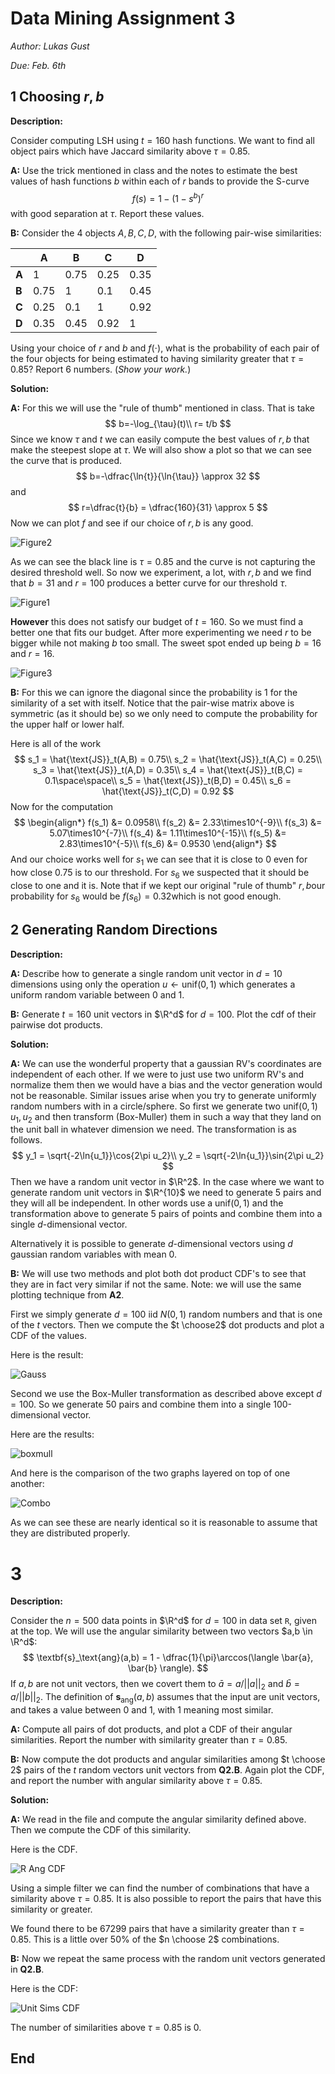 # Data Mining Assignment 3

*Author: Lukas Gust*

*Due: Feb. 6th*

## 1 Choosing $r,b$

**Description:**

Consider computing LSH using $t=160$ hash functions. We want to find all object pairs which have Jaccard similarity above $\tau=0.85$.

**A:** Use the trick mentioned in class and the notes to estimate the best values of hash functions $b$ within each of $r$ bands to provide the S-curve
$$
f(s)=1-(1-s^b)^r
$$
with good separation at $\tau$. Report these values.

**B:** Consider the 4 objects $A,B,C,D$, with the following pair-wise similarities:

|       | A    | B    | C    | D    |
| :---- | ---- | ---- | ---- | ---- |
| **A** | 1    | 0.75 | 0.25 | 0.35 |
| **B** | 0.75 | 1    | 0.1  | 0.45 |
| **C** | 0.25 | 0.1  | 1    | 0.92 |
| **D** | 0.35 | 0.45 | 0.92 | 1    |

Using your choice of $r$ and $b$ and $f(\cdot)$, what is the probability of each pair of the four objects for being estimated to having similarity greater that $\tau=0.85$? Report 6 numbers. (*Show your work.*)

**Solution:**

**A:** For this we will use the "rule of thumb" mentioned in class. That is take
$$
b=-\log_{\tau}(t)\\
r= t/b
$$
Since we know $\tau$ and $t$ we can easily compute the best values of $r,b$ that make the steepest slope at $\tau$. We will also show a plot so that we can see the curve that is produced.
$$
b=-\dfrac{\ln{t}}{\ln{\tau}} \approx 32
$$
and
$$
r=\dfrac{t}{b} = \dfrac{160}{31} \approx 5
$$
Now we can plot $f$ and see if our choice of $r,b$ is any good.

![Figure2](.\Figure_2.png)

As we can see the black line is $\tau=0.85$ and the curve is not capturing the desired threshold well. So now we experiment, a lot, with $r,b$ and we find that $b=31$ and $r=100$ produces a better curve for our threshold $\tau$.

![Figure1](./Figure_1.png)

**However** this does not satisfy our budget of $t=160$. So we must find a better one that fits our budget. After more experimenting we need $r$ to be bigger while not making $b$ too small. The sweet spot ended up being $b=16$ and $r=16$.

![Figure3](./Figure_3.png)

**B:** For this we can ignore the diagonal since the probability is 1 for the similarity of a set with itself. Notice that the pair-wise matrix above is symmetric (as it should be) so we only need to compute the probability for the upper half or lower half.

Here is all of the work
$$
s_1 = \hat{\text{JS}}_t(A,B) = 0.75\\
s_2 = \hat{\text{JS}}_t(A,C) = 0.25\\
s_3 = \hat{\text{JS}}_t(A,D) = 0.35\\
s_4 = \hat{\text{JS}}_t(B,C) = 0.1\space\space\\
s_5 = \hat{\text{JS}}_t(B,D) = 0.45\\
s_6 = \hat{\text{JS}}_t(C,D) = 0.92
$$
Now for the computation
$$
\begin{align*}
f(s_1) &= 0.0958\\
f(s_2) &= 2.33\times10^{-9}\\
f(s_3) &= 5.07\times10^{-7}\\
f(s_4) &= 1.11\times10^{-15}\\
f(s_5) &= 2.83\times10^{-5}\\
f(s_6) &= 0.9530
\end{align*}
$$
And our choice works well for $s_1​$ we can see that it is close to $0​$ even for how close $0.75​$ is to our threshold. For $s_6​$ we suspected that it should be close to one and it is. Note that if we kept our original "rule of thumb" $r,b​$ our probability for $s_6​$ would be $f(s_6) =0.32​$ which is not good enough.

## 2 Generating Random Directions

**Description:**

**A:** Describe how to generate a single random unit vector in $d=10$ dimensions using only the operation $u \leftarrow \text{unif}(0,1)$ which generates a uniform random variable between $0$ and $1$. 

**B:** Generate $t=160$ unit vectors in $\R^d$ for $d=100​$. Plot the cdf of their pairwise dot products.

**Solution:**

**A:** We can use the wonderful property that a gaussian RV's coordinates are independent of each other. If we were to just use two uniform RV's and normalize them then we would have a bias and the vector generation would not be reasonable. Similar issues arise when you try to generate uniformly random numbers with in a circle/sphere. So first we generate two $\text{unif}(0,1)$ $u_1,u_2$ and then transform (Box-Muller) them in such a way that they land on the unit ball in whatever dimension we need. The transformation is as follows.
$$
y_1 = \sqrt{-2\ln{u_1}}\cos{2\pi u_2}\\
y_2 = \sqrt{-2\ln{u_1}}\sin{2\pi u_2}
$$
Then we have a random unit vector in $\R^2$. In the case where we want to generate random unit vectors in $\R^{10}$ we need to generate 5 pairs and they will all be independent. In other words use a $\text{unif}(0,1)$ and the transformation above to generate 5 pairs of points and combine them into a single *d*-dimensional vector.

Alternatively it is possible to generate *d*-dimensional vectors using *d* gaussian random variables with mean 0.

**B:** We will use two methods and plot both dot product CDF's to see that they are in fact very similar if not the same. Note: we will use the same plotting technique from **A2**.

First we simply generate $d=100$ iid $N(0,1)$ random numbers and that is one of the $t$ vectors. Then we compute the $t \choose2$ dot products and plot a CDF of the values. 

Here is the result:

![Gauss](./GaussCDF.png)

Second we use the Box-Muller transformation as described above except $d=100$. So we generate $50$ pairs and combine them into a single 100-dimensional vector. 

Here are the results:

![boxmull](./BoxCDF.png)

And here is the comparison of the two graphs layered on top of one another:

![Combo](./ComboUnitVec.png)

As we can see these are nearly identical so it is reasonable to assume that they are distributed properly.

# 3

**Description:**

Consider the $n=500$ data points in $\R^d$ for $d=100$ in data set `R`, given at the top. We will use the angular similarity between two vectors $a,b \in \R^d$:
$$
\textbf{s}_\text{ang}(a,b) = 1 - \dfrac{1}{\pi}\arccos(\langle \bar{a}, \bar{b} \rangle).
$$
If $a,b$ are not unit vectors, then we covert them to $\bar{a}=a/||a||_2$ and $\bar{b}=a/||b||_2$. The definition of $\textbf{s}_\text{ang}(a,b)$ assumes that the input are unit vectors, and takes a value between 0 and 1, with 1 meaning most similar.

**A:** Compute all pairs of dot products, and plot a CDF of their angular similarities. Report the number with similarity greater than $\tau=0.85$.

**B:** Now compute the dot products and angular similarities among $t \choose 2$ pairs of the $t$ random vectors unit vectors from **Q2.B**. Again plot the CDF, and report the number with angular similarity above $\tau=0.85$.

**Solution:**

**A:** We read in the file and compute the angular similarity defined above. Then we compute the CDF of this similarity. 

Here is the CDF.

![R Ang CDF](./RAngularCDF.png)

Using a simple filter we can find the number of combinations that have a similarity above $\tau=0.85$. It is also possible to report the pairs that have this similarity or greater.

We found there to be $67299$ pairs that have a similarity greater than $\tau=0.85$. This is a little over $50\%$ of the $n \choose 2$ combinations.

**B:** Now we repeat the same process with the random unit vectors generated in **Q2.B**.

Here is the CDF:

![Unit Sims CDF](./UnitAngularCDF.png)

The number of similarities above $\tau=0.85$ is $0​$.

## End

